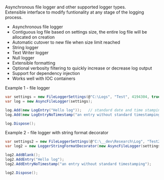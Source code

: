 Asynchronous file logger and other supported logger types.  
Extensible interface to modify funtionality at any stage of the logging process.

- Asynchronous file logger
- Contiguous log file based on settings size, the entire log file will be allocated on creation
- Automatic cutover to new file when size limit reached
- String logger
- Text Writer logger
- Null logger
- Extensible formatting
- Optional verbosity filtering to quickly increase or decrease log output
- Support for dependency injection
- Works well with IOC containers

Example 1 - file logger
```csharp
var settings = new FileLoggerSettings(@"C:\Logs", "Test", 4194304, true);
var log = new AsyncFileLogger(settings);

log.Add(new LogEntry("Hello log"));   // standard date and time stamping
log.Add(new LogEntryNoTimestamp("an entry without standard timestamping"));

log.Dispose();
```

Example 2 - file logger with string format decorator
```csharp
var settings2 = new FileLoggerSettings(@"C:\__dev\Research\Log", "Test2", 2048, true);
var log2 = new LoggerStringFormatDecorator(new AsyncFileLogger(settings));

log2.AddBlank();
log2.AddEntry("Hello log");
log2.AddEntryNoTimestamp("an entry without standard timestamping");

log2.Dispose();
```

